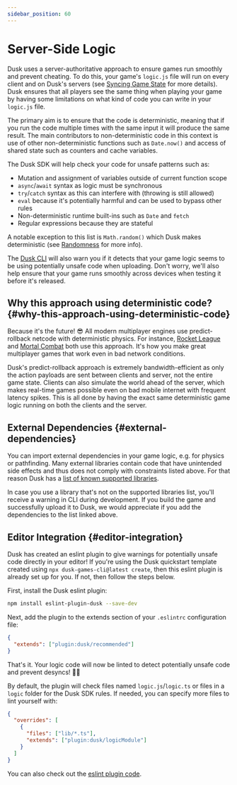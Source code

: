 ```yaml
---
sidebar_position: 60
---
```


# Server-Side Logic

Dusk uses a server-authoritative approach to ensure games run smoothly and prevent cheating. To do this, your game's `logic.js` file will run on every client and on Dusk's servers (see [Syncing Game State](../how-it-works/syncing-game-state) for more details). Dusk ensures that all players see the same thing when playing your game by having some limitations on what kind of code you can write in your `logic.js` file.

The primary aim is to ensure that the code is deterministic, meaning that if you run the code multiple times with the same input it will produce the same result. The main contributors to non-deterministic code in this context is use of other non-deterministic functions such as `Date.now()` and access of shared state such as counters and cache variables.

The Dusk SDK will help check your code for unsafe patterns such as:

- Mutation and assignment of variables outside of current function scope
- `async`/`await` syntax as logic must be synchronous
- `try`/`catch` syntax as this can interfere with  (throwing is still allowed)
- `eval` because it's potentially harmful and can be used to bypass other rules
- Non-deterministic runtime built-ins such as `Date` and `fetch`
- Regular expressions because they are stateful

A notable exception to this list is `Math.random()` which Dusk makes deterministic (see [Randomness](../advanced/randomness.md) for more info).

The [Dusk CLI](publishing/cli.md) will also warn you if it detects that your game logic seems to be using potentially unsafe code when uploading. Don't worry, we'll also help ensure that your game runs smoothly across devices when testing it before it's released.

## Why this approach using deterministic code? {#why-this-approach-using-deterministic-code}

Because it's the future! 😎 All modern multiplayer engines use predict-rollback netcode with deterministic physics. For instance, [Rocket League](https://www.youtube.com/watch?v=ueEmiDM94IE&t=1416s) and [Mortal Combat](https://www.youtube.com/watch?v=7jb0FOcImdg) both use this approach. It's how you make great multiplayer games that work even in bad network conditions.

Dusk's predict-rollback approach is extremely bandwidth-efficient as only the action payloads are sent between clients and server, not the entire game state. Clients can also simulate the world ahead of the server, which makes real-time games possible even on bad mobile internet with frequent latency spikes. This is all done by having the exact same deterministic game logic running on both the clients and the server.

## External Dependencies {#external-dependencies}

You can import external dependencies in your game logic, e.g. for physics or pathfinding. Many external libraries contain code that have unintended side effects and thus does not comply with constraints listed above. For that reason Dusk has a [list of known supported libraries](https://github.com/dusk-gg/dusk/blob/staging/packages/vite-plugin-dusk/src/dependency-whitelist.ts).

In case you use a library that's not on the supported libraries list, you'll receive a warning in CLI during development. If you build the game and successfully upload it to Dusk, we would appreciate if you add the dependencies to the list linked above.


## Editor Integration {#editor-integration}

Dusk has created an eslint plugin to give warnings for potentially unsafe code directly in your editor! If you're using the Dusk quickstart template created using `npx dusk-games-cli@latest create`, then this eslint plugin is already set up for you. If not, then follow the steps below.

First, install the Dusk eslint plugin:

```bash
npm install eslint-plugin-dusk --save-dev
```

Next, add the plugin to the extends section of your `.eslintrc` configuration file:

```json
{
  "extends": ["plugin:dusk/recommended"]
}
```

That's it. Your logic code will now be linted to detect potentially unsafe code and prevent desyncs! 🧙‍♂️

By default, the plugin will check files named `logic.js`/`logic.ts` or files in a `logic` folder for the Dusk SDK rules. If needed, you can specify more files to lint yourself with:

```json
{
  "overrides": [
    {
      "files": ["lib/*.ts"],
      "extends": ["plugin:dusk/logicModule"]
    }
  ]
}
```

You can also check out the [eslint plugin code](https://github.com/dusk-gg/dusk/tree/staging/packages/eslint-plugin-dusk).
